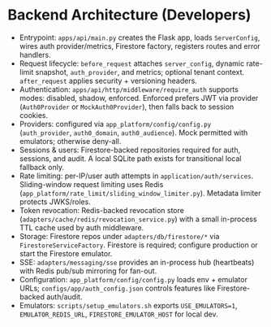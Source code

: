 # Backend Architecture (Developers)

- Entrypoint: `apps/api/main.py` creates the Flask app, loads `ServerConfig`, wires auth provider/metrics, Firestore factory, registers routes and error handlers.
- Request lifecycle: `before_request` attaches `server_config`, dynamic rate-limit snapshot, `auth_provider`, and metrics; optional tenant context. `after_request` applies security + versioning headers.
- Authentication: `apps/api/http/middleware/require_auth` supports modes: disabled, shadow, enforced. Enforced prefers JWT via provider (`Auth0Provider` or `MockAuth0Provider`), then falls back to session cookies.
- Providers: configured via `app_platform/config/config.py` (`auth_provider`, `auth0_domain`, `auth0_audience`). Mock permitted with emulators; otherwise deny-all.
- Sessions & users: Firestore-backed repositories required for auth, sessions, and audit. A local SQLite path exists for transitional local fallback only.
- Rate limiting: per-IP/user auth attempts in `application/auth/services`. Sliding-window request limiting uses Redis (`app_platform/rate_limit/sliding_window_limiter.py`). Metadata limiter protects JWKS/roles.
- Token revocation: Redis-backed revocation store (`adapters/cache/redis/revocation_service.py`) with a small in-process TTL cache used by auth middleware.
- Storage: Firestore repos under `adapters/db/firestore/*` via `FirestoreServiceFactory`. Firestore is required; configure production or start the Firestore emulator.
- SSE: `adapters/messaging/sse` provides an in-process hub (heartbeats) with Redis pub/sub mirroring for fan-out.
- Configuration: `app_platform/config/config.py` loads env + emulator URLs; `configs/app/auth_config.json` controls features like Firestore-backed auth/audit.
- Emulators: `scripts/setup_emulators.sh` exports `USE_EMULATORS=1`, `EMULATOR_REDIS_URL`, `FIRESTORE_EMULATOR_HOST` for local dev.
